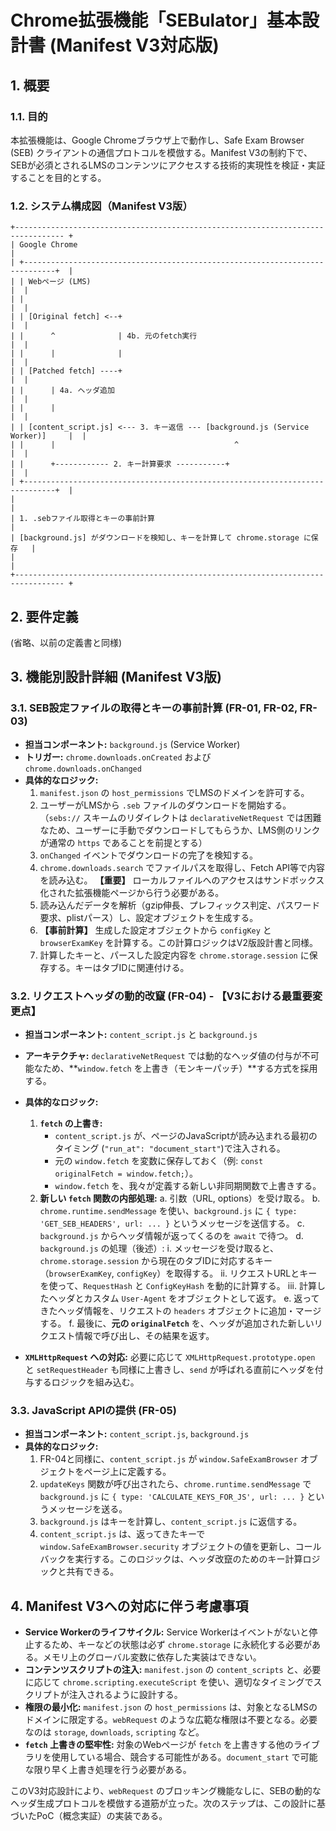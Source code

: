 # Chrome拡張機能「SEBulator」基本設計書 (Manifest V3対応版)

## 1. 概要

### 1.1. 目的
本拡張機能は、Google Chromeブラウザ上で動作し、Safe Exam Browser (SEB) クライアントの通信プロトコルを模倣する。Manifest V3の制約下で、SEBが必須とされるLMSのコンテンツにアクセスする技術的実現性を検証・実証することを目的とする。

### 1.2. システム構成図（Manifest V3版）
```
+--------------------------------------------------------------------------------- +
| Google Chrome                                                                    |
| +-----------------------------------------------------------------------------+  |
| | Webページ (LMS)                                                             |  |
| |                                                                             |  |
| | [Original fetch] <--+                                                       |  |
| |      ^              | 4b. 元のfetch実行                                     |  |
| |      |              |                                                       |  |
| | [Patched fetch] ----+                                                       |  |
| |      | 4a. ヘッダ追加                                                         |  |
| |      |                                                                       |  |
| | [content_script.js] <--- 3. キー返信 --- [background.js (Service Worker)]     |  |
| |      |                                        ^                              |  |
| |      +------------ 2. キー計算要求 -----------+                              |  |
| +-----------------------------------------------------------------------------+  |
|                                                                                  |
| 1. .sebファイル取得とキーの事前計算                                            |
| [background.js] がダウンロードを検知し、キーを計算して chrome.storage に保存   |
|                                                                                  |
+--------------------------------------------------------------------------------- +
```

## 2. 要件定義

(省略、以前の定義書と同様)

## 3. 機能別設計詳細 (Manifest V3版)

### 3.1. SEB設定ファイルの取得とキーの事前計算 (FR-01, FR-02, FR-03)

*   **担当コンポーネント:** `background.js` (Service Worker)
*   **トリガー:** `chrome.downloads.onCreated` および `chrome.downloads.onChanged`
*   **具体的なロジック:**
    1.  `manifest.json` の `host_permissions` でLMSのドメインを許可する。
    2.  ユーザーがLMSから `.seb` ファイルのダウンロードを開始する。（`sebs://` スキームのリダイレクトは `declarativeNetRequest` では困難なため、ユーザーに手動でダウンロードしてもらうか、LMS側のリンクが通常の `https` であることを前提とする）
    3.  `onChanged` イベントでダウンロードの完了を検知する。
    4.  `chrome.downloads.search` でファイルパスを取得し、Fetch API等で内容を読み込む。 **【重要】** ローカルファイルへのアクセスはサンドボックス化された拡張機能ページから行う必要がある。
    5.  読み込んだデータを解析（gzip伸長、プレフィックス判定、パスワード要求、plistパース）し、設定オブジェクトを生成する。
    6.  **【事前計算】** 生成した設定オブジェクトから `configKey` と `browserExamKey` を計算する。この計算ロジックはV2版設計書と同様。
    7.  計算したキーと、パースした設定内容を `chrome.storage.session` に保存する。キーはタブIDに関連付ける。

### 3.2. リクエストヘッダの動的改竄 (FR-04) - 【V3における最重要変更点】

*   **担当コンポーネント:** `content_script.js` と `background.js`
*   **アーキテクチャ:** `declarativeNetRequest` では動的なヘッダ値の付与が不可能なため、**`window.fetch` を上書き（モンキーパッチ）**する方式を採用する。
*   **具体的なロジック:**
    1.  **`fetch` の上書き:**
        *   `content_script.js` が、ページのJavaScriptが読み込まれる最初のタイミング (`"run_at": "document_start"`)で注入される。
        *   元の `window.fetch` を変数に保存しておく（例: `const originalFetch = window.fetch;`）。
        *   `window.fetch` を、我々が定義する新しい非同期関数で上書きする。
    2.  **新しい `fetch` 関数の内部処理:**
        a.  引数（URL, options）を受け取る。
        b.  `chrome.runtime.sendMessage` を使い、`background.js` に `{ type: 'GET_SEB_HEADERS', url: ... }` というメッセージを送信する。
        c.  `background.js` からヘッダ情報が返ってくるのを `await` で待つ。
        d.  `background.js` の処理（後述）:
            i.  メッセージを受け取ると、`chrome.storage.session` から現在のタブIDに対応するキー（`browserExamKey`, `configKey`）を取得する。
            ii. リクエストURLとキーを使って、`RequestHash` と `ConfigKeyHash` を動的に計算する。
            iii. 計算したヘッダとカスタム `User-Agent` をオブジェクトとして返す。
        e.  返ってきたヘッダ情報を、リクエストの `headers` オブジェクトに追加・マージする。
        f.  最後に、**元の `originalFetch`** を、ヘッダが追加された新しいリクエスト情報で呼び出し、その結果を返す。

*   **`XMLHttpRequest` への対応:** 必要に応じて `XMLHttpRequest.prototype.open` と `setRequestHeader` も同様に上書きし、`send` が呼ばれる直前にヘッダを付与するロジックを組み込む。

### 3.3. JavaScript APIの提供 (FR-05)

*   **担当コンポーネント:** `content_script.js`, `background.js`
*   **具体的なロジック:**
    1.  FR-04と同様に、`content_script.js` が `window.SafeExamBrowser` オブジェクトをページ上に定義する。
    2.  `updateKeys` 関数が呼び出されたら、`chrome.runtime.sendMessage` で `background.js` に `{ type: 'CALCULATE_KEYS_FOR_JS', url: ... }` というメッセージを送る。
    3.  `background.js` はキーを計算し、`content_script.js` に返信する。
    4.  `content_script.js` は、返ってきたキーで `window.SafeExamBrowser.security` オブジェクトの値を更新し、コールバックを実行する。このロジックは、ヘッダ改竄のためのキー計算ロジックと共有できる。

## 4. Manifest V3への対応に伴う考慮事項

*   **Service Workerのライフサイクル:** Service Workerはイベントがないと停止するため、キーなどの状態は必ず `chrome.storage` に永続化する必要がある。メモリ上のグローバル変数に依存した実装はできない。
*   **コンテンツスクリプトの注入:** `manifest.json` の `content_scripts` と、必要に応じて `chrome.scripting.executeScript` を使い、適切なタイミングでスクリプトが注入されるように設計する。
*   **権限の最小化:** `manifest.json` の `host_permissions` は、対象となるLMSのドメインに限定する。`webRequest` のような広範な権限は不要となる。必要なのは `storage`, `downloads`, `scripting` など。
*   **`fetch` 上書きの堅牢性:** 対象のWebページが `fetch` を上書きする他のライブラリを使用している場合、競合する可能性がある。`document_start` で可能な限り早く上書き処理を行う必要がある。

このV3対応設計により、`webRequest` のブロッキング機能なしに、SEBの動的なヘッダ生成プロトコルを模倣する道筋が立った。次のステップは、この設計に基づいたPoC（概念実証）の実装である。
